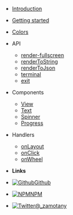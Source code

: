 - [Introduction](introduction)
- [Getting started](getting-started)
- [Colors](colors)

- API

  - [render-fullscreen](api/render-fullscreen)
  - [renderToString](api/render-to-string)
  - [renderToJson](api/render-to-json)
  - [terminal](api/terminal)
  - [exit](api/exit)

- Components

  - [View](components/view)
  - [Text](components/text)
  - [Spinner](components/spinner)
  - [Progress](components/progress)

- Handlers

  - [onLayout](handlers/on-layout)
  - [onClick](handlers/on-click)
  - [onWheel](handlers/on-wheel)

- **Links**
- [![Github](https://zamotany.github.io/react-slate/_assets/github.svg)Github](https://github.com/zamotany/react-slate)
- [![NPM](https://zamotany.github.io/react-slate/_assets/npm.svg)NPM](https://www.npmjs.com/package/@react-slate/core)
- [![Twitter](https://zamotany.github.io/react-slate/_assets/twitter.svg)@\_zamotany](http://twitter.com/_zamotany)
